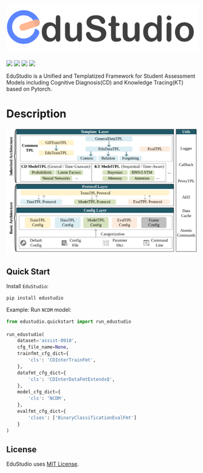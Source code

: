 ![logo](./assets/logo.png)
---

<p float="left">
<img src="https://img.shields.io/badge/python-v3.8+-blue">
<img src="https://img.shields.io/badge/pytorch-v1.10+-blue">
<img src="https://img.shields.io/badge/License-MIT-blue">
<img src="https://img.shields.io/github/issues/HFUT-LEC/EduStudio.svg">
</p>

EduStudio is a Unified and Templatized Framework for Student Assessment Models including Cognitive Diagnosis(CD) and Knowledge Tracing(KT) based on Pytorch.

# Description

![Overall Framework](./assets/framework.svg)

## Quick Start

Install `EduStudio`:

```bash
pip install edustudio
```

Example: Run `NCDM` model:

```python
from edustudio.quickstart import run_edustudio

run_edustudio(
    dataset='assist-0910',
    cfg_file_name=None,
    trainfmt_cfg_dict={
        'cls': 'CDInterTrainFmt',
    },
    datafmt_cfg_dict={
        'cls': 'CDInterDataFmtExtendsQ',
    },
    model_cfg_dict={
        'cls': 'NCDM',
    },
    evalfmt_cfg_dict={
        'clses': ['BinaryClassificationEvalFmt']
    }
)
```

## License

EduStudio uses [MIT License](https://github.com/HFUT-LEC/EduStudio/blob/main/LICENSE). 

